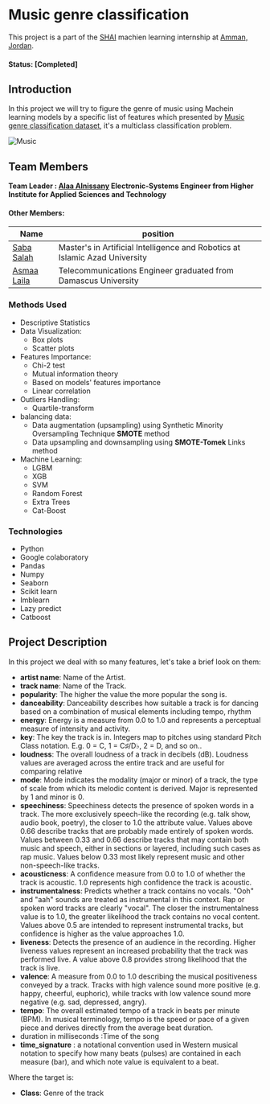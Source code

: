 # Music genre classification
This project is a part of the [SHAI](https://shaiforai.com/) machien learning internship at [Amman, Jordan](https://goo.gl/maps/hSGhVMzNeCMcjyYG9).

#### Status: [Completed]

## Introduction
In this project we will try to figure the genre of music using Machein learning models by a specific list of features which presented by [Music genre classification dataset](https://www.kaggle.com/competitions/shai-training-level-1-b/data), it's a multiclass classification problem.

![Music](https://github.com/alaa-alnissany/Music-genre-classification-/19438c50aea5bd8a6f452446b0ea4090-563x368.jpg?raw=true)

## Team Members

**Team Leader : [Alaa Alnissany](https://github.com/alaa-alnissany) Electronic-Systems Engineer from Higher Institute for Applied Sciences and Technology**

#### Other Members:

|Name     |  position   | 
|---------|-----------------|
|[Saba Salah](https://github.com/sabasalah)| Master's in Artificial Intelligence and Robotics at Islamic Azad University        |
|[Asmaa Laila](https://github.com/asmaalaila/) |     Telecommunications Engineer graduated from Damascus University    |

### Methods Used
* Descriptive Statistics
* Data Visualization:
   * Box plots
   * Scatter plots
* Features Importance:
   * Chi-2 test
   * Mutual information theory
   * Based on models' features importance
   * Linear correlation  
* Outliers Handling:
   * Quartile-transform
* balancing data:
   * Data augmentation (upsampling) using Synthetic Minority Oversampling Technique **SMOTE** method
   * Data upsampling and downsampling using **SMOTE-Tomek** Links method
* Machine Learning:
   * LGBM
   * XGB
   * SVM
   * Random Forest
   * Extra Trees
   * Cat-Boost

### Technologies
* Python
* Google colaboratory
* Pandas
* Numpy
* Seaborn
* Scikit learn
* Imblearn
* Lazy predict
* Catboost

## Project Description
In this project we deal with so many features, let's take a brief look on them:
* **artist name**: Name of the Artist.
* **track name**: Name of the Track.
* **popularity**: The higher the value the more popular the song is.
* **danceability**: Danceability describes how suitable a track is for dancing based on a combination of musical elements including tempo, rhythm
* **energy**: Energy is a measure from 0.0 to 1.0 and represents a perceptual measure of intensity and activity.
* **key**: The key the track is in. Integers map to pitches using standard Pitch Class notation. E.g. 0 = C, 1 = C♯/D♭, 2 = D, and so on..
* **loudness**: The overall loudness of a track in decibels (dB). Loudness values are averaged across the entire track and are useful for comparing relative
* **mode**: Mode indicates the modality (major or minor) of a track, the type of scale from which its melodic content is derived. Major is represented by 1 and minor is 0.
* **speechiness**: Speechiness detects the presence of spoken words in a track. The more exclusively speech-like the recording (e.g. talk show, audio book, poetry), the closer to 1.0 the attribute value. Values above 0.66 describe tracks that are probably made entirely of spoken words. Values between 0.33 and 0.66 describe tracks that may contain both music and speech, either in sections or layered, including such cases as rap music. Values below 0.33 most likely represent music and other non-speech-like tracks.
* **acousticness**: A confidence measure from 0.0 to 1.0 of whether the track is acoustic. 1.0 represents high confidence the track is acoustic.
* **instrumentalness**: Predicts whether a track contains no vocals. "Ooh" and "aah" sounds are treated as instrumental in this context. Rap or spoken word tracks are clearly "vocal". The closer the instrumentalness value is to 1.0, the greater likelihood the track contains no vocal content. Values above 0.5 are intended to represent instrumental tracks, but confidence is higher as the value approaches 1.0.
* **liveness**: Detects the presence of an audience in the recording. Higher liveness values represent an increased probability that the track was performed live. A value above 0.8 provides strong likelihood that the track is live.
* **valence**: A measure from 0.0 to 1.0 describing the musical positiveness conveyed by a track. Tracks with high valence sound more positive (e.g. happy, cheerful, euphoric), while tracks with low valence sound more negative (e.g. sad, depressed, angry).
* **tempo**: The overall estimated tempo of a track in beats per minute (BPM). In musical terminology, tempo is the speed or pace of a given piece and derives directly from the average beat duration.
* duration in milliseconds :Time of the song
* **time_signature** : a notational convention used in Western musical notation to specify how many beats (pulses) are contained in each measure (bar), and which note value is equivalent to a beat.

Where the target is:
* **Class**: Genre of the track
